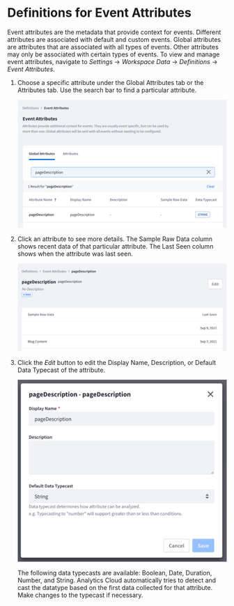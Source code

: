 # Definitions for Event Attributes

Event attributes are the metadata that provide context for events. Different attributes are associated with default and custom events. Global attributes are attributes that are associated with all types of events. Other attributes may only be associated with certain types of events. To view and manage event attributes, navigate to *Settings* &rarr; *Workspace Data* &rarr; *Definitions* &rarr; *Event Attributes*.

1. Choose a specific attribute under the Global Attributes tab or the Attributes tab. Use the search bar to find a particular attribute.

    ![Select or search for a specific event attribute.](./definitions-for-event-attributes/images/01.png)

2. Click an attribute to see more details. The Sample Raw Data column shows recent data of that particular attribute. The Last Seen column shows when the attribute was last seen. 

    ![View the details of a particular attribute.](./definitions-for-event-attributes/images/02.png)

3. Click the *Edit* button to edit the Display Name, Description, or Default Data Typecast of the attribute. 

    ![Click the Edit button to make changes to the event attribute.](./definitions-for-event-attributes/images/03.png)

    The following data typecasts are available: Boolean, Date, Duration, Number, and String. Analytics Cloud automatically tries to detect and cast the datatype based on the first data collected for that attribute. Make changes to the typecast if necessary.
